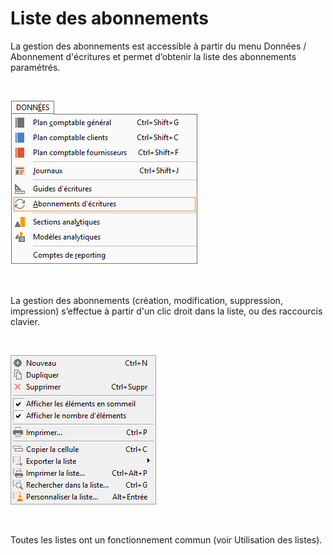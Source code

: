 # Liste des abonnements

La gestion des abonnements est accessible à partir du menu Données / 
 Abonnement d'écritures et permet d’obtenir la liste des abonnements paramétrés.


 


![](Abonnements_ecritures.png)


 


La gestion des abonnements (création, 
 modification, suppression, 
 impression) s’effectue à partir 
 d'un clic droit dans la liste, ou des raccourcis clavier.


 


![](Abonnements_liste.png)


 


Toutes les listes ont un fonctionnement commun (voir Utilisation des 
 listes).


 


